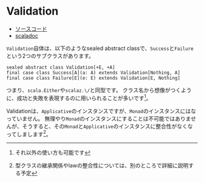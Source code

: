 # Validation

- [ソースコード](https://github.com/scalaz/scalaz/blob/v7.2.17/core/src/main/scala/scalaz/Validation.scala)
- [scaladoc](https://static.javadoc.io/org.scalaz/scalaz_2.12/7.2.17/scalaz/Validation.html)


`Validation`自体は、以下のようなsealed abstract classで、`Success`と`Failure`という2つのサブクラスがあります。

```tut:silent
sealed abstract class Validation[+E, +A]
final case class Success[A](a: A) extends Validation[Nothing, A]
final case class Failure[E](e: E) extends Validation[E, Nothing]
```

つまり、`scala.Either`や`scalaz.\/`と同型です。
クラス名から想像がつくように、成功と失敗を表現するのに用いられることが多いです[^success-failure]。

Validationは、`Applicative`のインスタンスですが、`Monad`のインスタンスにはなっていません。
無理やり`Monad`のインスタンスにすることは不可能ではありませんが、そうすると、その`Monad`と`Applicative`のインスタンスに整合性がなくなってしまします[^consistent-monad-applicative]。


[^success-failure]: それ以外の使い方も可能です
[^consistent-monad-applicative]: 型クラスの継承関係やlawの整合性については、別のところで詳細に説明する予定
